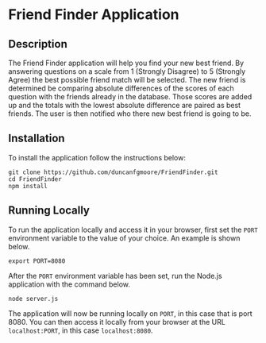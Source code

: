 # Friend Finder Application

## Description

The Friend Finder application will help you find your new best friend. By answering questions on a scale from 1 (Strongly Disagree) to 5 (Strongly Agree) the best possible friend match will be selected. The new friend is determined be comparing absolute differences of the scores of each question with the friends already in the database. Those scores are added up and the totals with the lowest absolute difference are paired as best friends. The user is then notified who there new best friend is going to be. 

## Installation

To install the application follow the instructions below:

	git clone https://github.com/duncanfgmoore/FriendFinder.git
	cd FriendFinder
	npm install
	
## Running Locally

To run the application locally and access it in your browser, first set the `PORT` environment variable to the value of your choice. An example is shown below.

	export PORT=8080
	
After the `PORT` environment variable has been set, run the Node.js application with the command below.

	node server.js
	
The application will now be running locally on `PORT`, in this case that is port 8080. You can then access it locally from your browser at the URL `localhost:PORT`, in this case `localhost:8080`.
